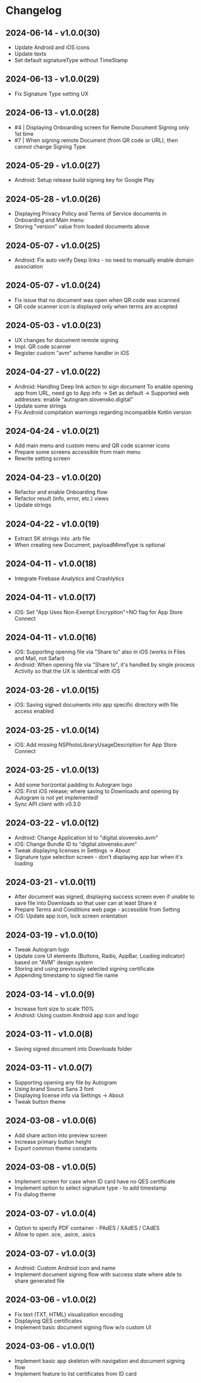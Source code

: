 # Changelog
## 2024-06-14 - v1.0.0(30)

- Update Android and iOS icons
- Update texts
- Set default signatureType without TimeStamp

## 2024-06-13 - v1.0.0(29)

- Fix Signature Type setting UX

## 2024-06-13 - v1.0.0(28)

- #4 | Displaying Onboarding screen for Remote Document Signing only 1st time
- #7 | When signing remote Document (from QR code or URL), then cannot change Signing Type

## 2024-05-29 - v1.0.0(27)

- Android: Setup release build signing key for Google Play

## 2024-05-28 - v1.0.0(26)

- Displaying Privacy Policy and Terms of Service documents in Onboarding and Main menu
- Storing "version" value from loaded documents above

## 2024-05-07 - v1.0.0(25)

- Android: Fix auto verify Deep links - no need to manually enable domain association

## 2024-05-07 - v1.0.0(24)

- Fix issue that no document was open when QR code was scanned
- QR code scanner icon is displayed only when terms are accepted

## 2024-05-03 - v1.0.0(23)

- UX changes for document remote signing 
- Impl. QR code scanner
- Register custom "avm" scheme handler in iOS

## 2024-04-27 - v1.0.0(22)

- Android: Handling Deep link action to sign document
  To enable opening app from URL, need go to App info → Set as default → Supported web addresses:
  enable "autogram.slovensko.digital"
- Update some strings
- Fix Android compilation warnings regarding incompatible Kotlin version

## 2024-04-24 - v1.0.0(21)

- Add main menu and custom menu and QR code scanner icons
- Prepare some screens accessible from main menu
- Rewrite setting screen

## 2024-04-23 - v1.0.0(20)

- Refactor and enable Onboarding flow
- Refactor result (info, error, etc.) views 
- Update strings

## 2024-04-22 - v1.0.0(19)

- Extract SK strings into .arb file
- When creating new Document, payloadMimeType is optional

## 2024-04-11 - v1.0.0(18)

- Integrate Firebase Analytics and Crashlytics

## 2024-04-11 - v1.0.0(17)

- iOS: Set "App Uses Non-Exempt Encryption"=NO flag for App Store Connect

## 2024-04-11 - v1.0.0(16)

- iOS: Supporting opening file via "Share to" also in iOS (works in Files and Mail, not Safari)
- Android: When opening file via "Share to", it's handled by single process Activity so that the UX
  is identical with iOS

## 2024-03-26 - v1.0.0(15)

- iOS: Saving signed documents into app specific directory with file access enabled

## 2024-03-25 - v1.0.0(14)

- iOS: Add missing NSPhotoLibraryUsageDescription for App Store Connect

## 2024-03-25 - v1.0.0(13)

- Add some horizontal padding to Autogram logo
- iOS: First iOS release; where saving to Downloads and opening by Autogram is not yet implemented!
- Sync API client with v0.3.0

## 2024-03-22 - v1.0.0(12)

- Android: Change Application Id to "digital.slovensko.avm"
- iOS: Change Bundle ID to "digital.slovensko.avm"
- Tweak displaying licenses in Settings -> About
- Signature type selection screen - don't displaying app bar when it's loading

## 2024-03-21 - v1.0.0(11)

- After document was signed, displaying success screen even if unable to save file into Downloads
  so that user can at least Share it
- Prepare Terms and Conditions web page - accessible from Setting
- iOS: Update app icon, lock screen orientation

## 2024-03-19 - v1.0.0(10)

- Tweak Autogram logo
- Update core UI elements (Buttons, Radio, AppBar, Loading indicator) based on "AVM" design system
- Storing and using previously selected signing certificate
- Appending timestamp to signed file name

## 2024-03-14 - v1.0.0(9)

- Increase font size to scale 110%
- Android: Using custom Android app icon and logo

## 2024-03-11 - v1.0.0(8)

- Saving signed document into Downloads folder

## 2024-03-11 - v1.0.0(7)

- Supporting opening any file by Autogram
- Using brand Source Sans 3 font
- Displaying license info via Settings -> About
- Tweak button theme

## 2024-03-08 - v1.0.0(6)

- Add share action into preview screen
- Increase primary button height
- Export common theme constants

## 2024-03-08 - v1.0.0(5)

- Implement screen for case when ID card have no QES certificate
- Implement option to select signature type - to add timestamp
- Fix dialog theme

## 2024-03-07 - v1.0.0(4)

- Option to specify PDF container - PAdES / XAdES / CAdES
- Allow to open .sce, .asice, .asics

## 2024-03-07 - v1.0.0(3)

- Android: Custom Android icon and name
- Implement document signing flow with success state where able to share generated file

## 2024-03-06 - v1.0.0(2)

- Fix text (TXT, HTML) visualization encoding
- Displaying QES certificates
- Implement basic document signing flow w/o custom UI

## 2024-03-06 - v1.0.0(1)

- Implement basic app skeleton with navigation and document signing flow
- Implement feature to list certificates from ID card
